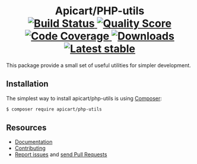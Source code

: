 <h1 align="center">
  Apicart/PHP-utils
  <br>
  <a href="https://travis-ci.org/apicart/php-utils">
    <img src="https://img.shields.io/travis/apicart/php-utils.svg?style=flat-square" alt="Build Status">
  </a>
  <a href="https://scrutinizer-ci.com/g/apicart/php-utils">
    <img src="https://img.shields.io/scrutinizer/g/apicart/php-utils.svg?style=flat-square" alt="Quality Score">
  </a>
  <a href="https://scrutinizer-ci.com/g/apicart/php-utils">
    <img src="https://img.shields.io/scrutinizer/coverage/g/apicart/php-utils.svg?style=flat-square" alt="Code Coverage">
  </a>
  <a href="https://packagist.org/packages/apicart/php-utils">
    <img src="https://img.shields.io/packagist/dt/apicart/php-utils.svg?style=flat-square" alt="Downloads">
  </a>
  <a href="https://packagist.org/packages/apicart/php-utils">
    <img src="https://img.shields.io/github/tag/apicart/php-utils.svg?style=flat-square" alt="Latest stable">
  </a>
</h1>

This package provide a small set of useful utilities for simpler development.


## Installation

The simplest way to install apicart/php-utils is using  [Composer](http://getcomposer.org/):

```sh
$ composer require apicart/php-utils
```


## Resources

 * [Documentation](docs/en/index.md)
 * [Contributing](CODE_OF_CONDUCT.md)
 * [Report issues](https://github.com/apicart/php-utils/issues) and [send Pull Requests](https://github.com/apicart/php-utils/pulls)
